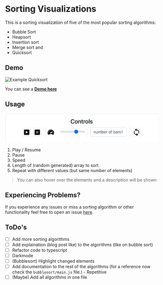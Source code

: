 # Sorting Visualizations

This is a sorting visualization of five of the most popular sorting algorithms:

- Bubble Sort
- Heapsort
- Insertion sort
- Merge sort and
- Quicksort

## Demo

![Example Quicksort]()

You can see a [**Demo here**](https://throvn.github.io/demos/sorting-visualization/bubblesort/)

## Usage

![Screenshot controls](./doc/Controls.png)

1. Play / Resume
2. Pause
3. Speed
4. Length of (random generated) array to sort
5. Repeat with different values (but same number of elements)

> You can also hover over the elements and a description will be shown

## Experiencing Problems?

If you experience any issues or miss a sorting algorithm or other functionality feel free to open an issue [here](https://github.com/Throvn/sorting-visualizations/issues).

## ToDo's

- [ ] Add more sorting algorithms
- [ ] Add explaination (blog post like) to the algorithms (like on bubble sort)
- [ ] Refactor code to typescript
- [ ] Darkmode
- [ ] (Bubblesort) Highlight changed elements
- [ ] Add documentation to the rest of the algorithms (for a reference now check the `bubblesort/main.js` file.) - Repetitive
- [ ] (Maybe) Add all algorithms in one file

